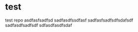 # test
test repo
asdfasfsadfsd
sadfasdfssdfasf
sadfasfsadfsdfsdafsdf
sadfasdfsadfsdf
sdfasdfasdfsdaf
